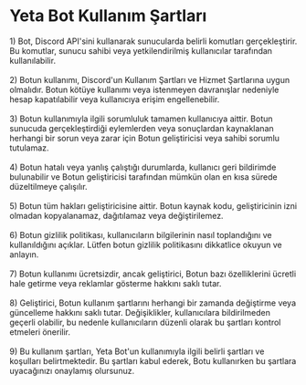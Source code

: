  # Yeta Bot Kullanım Şartları

<p>
  1) Bot, Discord API'sini kullanarak sunucularda belirli komutları gerçekleştirir. Bu komutlar, sunucu sahibi veya yetkilendirilmiş kullanıcılar tarafından kullanılabilir.
  <br><br>
  2) Botun kullanımı, Discord'un Kullanım Şartları ve Hizmet Şartlarına uygun olmalıdır. Botun kötüye kullanımı veya istenmeyen davranışlar nedeniyle hesap kapatılabilir veya kullanıcıya erişim engellenebilir.
  <br><br>
  3) Botun kullanımıyla ilgili sorumluluk tamamen kullanıcıya aittir. Botun sunucuda gerçekleştirdiği eylemlerden veya sonuçlardan kaynaklanan herhangi bir sorun veya zarar için Botun geliştiricisi veya sahibi sorumlu tutulamaz.
  <br><br>
  4) Botun hatalı veya yanlış çalıştığı durumlarda, kullanıcı geri bildirimde bulunabilir ve Botun geliştiricisi tarafından mümkün olan en kısa sürede düzeltilmeye çalışılır.
  <br><br>
  5) Botun tüm hakları geliştiricisine aittir. Botun kaynak kodu, geliştiricinin izni olmadan kopyalanamaz, dağıtılamaz veya değiştirilemez.
  <br><br>
  6) Botun gizlilik politikası, kullanıcıların bilgilerinin nasıl toplandığını ve kullanıldığını açıklar. Lütfen botun gizlilik politikasını dikkatlice okuyun ve anlayın.
  <br><br>
  7) Botun kullanımı ücretsizdir, ancak geliştirici, Botun bazı özelliklerini ücretli hale getirme veya reklamlar gösterme hakkını saklı tutar.
  <br><br>
  8) Geliştirici, Botun kullanım şartlarını herhangi bir zamanda değiştirme veya güncelleme hakkını saklı tutar. Değişiklikler, kullanıcılara bildirilmeden geçerli olabilir, bu nedenle kullanıcıların düzenli olarak bu şartları kontrol etmeleri önerilir.
  <br><br>
  9) Bu kullanım şartları, Yeta Bot'un kullanımıyla ilgili belirli şartları ve koşulları belirtmektedir. Bu şartları kabul ederek, Botu kullanırken bu şartlara uyacağınızı onaylamış olursunuz.
</p>
